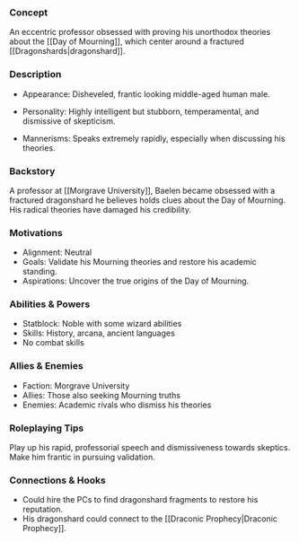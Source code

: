 ### Concept 

An eccentric professor obsessed with proving his unorthodox theories about the [[Day of Mourning]], which center around a fractured [[Dragonshards|dragonshard]].

### Description

- Appearance: Disheveled, frantic looking middle-aged human male. 

- Personality: Highly intelligent but stubborn, temperamental, and dismissive of skepticism.

- Mannerisms: Speaks extremely rapidly, especially when discussing his theories.

### Backstory

A professor at [[Morgrave University]], Baelen became obsessed with a fractured dragonshard he believes holds clues about the Day of Mourning. His radical theories have damaged his credibility.

### Motivations

- Alignment: Neutral
- Goals: Validate his Mourning theories and restore his academic standing.
- Aspirations: Uncover the true origins of the Day of Mourning.

### Abilities & Powers

- Statblock: Noble with some wizard abilities
- Skills: History, arcana, ancient languages 
- No combat skills

### Allies & Enemies

- Faction: Morgrave University
- Allies: Those also seeking Mourning truths
- Enemies: Academic rivals who dismiss his theories

### Roleplaying Tips 

Play up his rapid, professorial speech and dismissiveness towards skeptics. Make him frantic in pursuing validation.

### Connections & Hooks

- Could hire the PCs to find dragonshard fragments to restore his reputation.
- His dragonshard could connect to the [[Draconic Prophecy|Draconic Prophecy]].
